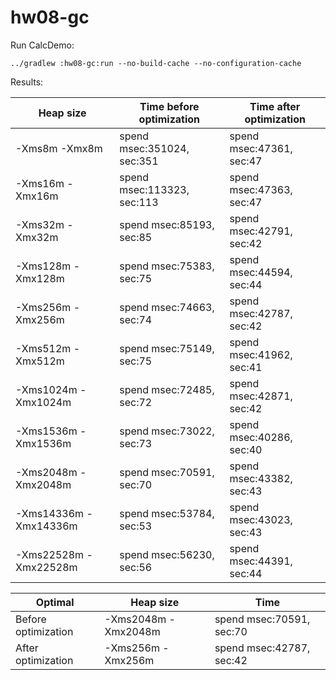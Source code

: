 # hw08-gc

Run CalcDemo:

```shell
../gradlew :hw08-gc:run --no-build-cache --no-configuration-cache
```

Results:

| Heap size             | Time before optimization   | Time after optimization  |
|-----------------------|----------------------------|--------------------------|
| -Xms8m -Xmx8m         | spend msec:351024, sec:351 | spend msec:47361, sec:47 |
| -Xms16m -Xmx16m       | spend msec:113323, sec:113 | spend msec:47363, sec:47 |
| -Xms32m -Xmx32m       | spend msec:85193, sec:85   | spend msec:42791, sec:42 |
| -Xms128m -Xmx128m     | spend msec:75383, sec:75   | spend msec:44594, sec:44 |
| -Xms256m -Xmx256m     | spend msec:74663, sec:74   | spend msec:42787, sec:42 |
| -Xms512m -Xmx512m     | spend msec:75149, sec:75   | spend msec:41962, sec:41 |
| -Xms1024m -Xmx1024m   | spend msec:72485, sec:72   | spend msec:42871, sec:42 |
| -Xms1536m -Xmx1536m   | spend msec:73022, sec:73   | spend msec:40286, sec:40 |
| -Xms2048m -Xmx2048m   | spend msec:70591, sec:70   | spend msec:43382, sec:43 |
| -Xms14336m -Xmx14336m | spend msec:53784, sec:53   | spend msec:43023, sec:43 |
| -Xms22528m -Xmx22528m | spend msec:56230, sec:56   | spend msec:44391, sec:44 |

| Optimal             | Heap size           | Time                     |
|---------------------|---------------------|--------------------------|
| Before optimization | -Xms2048m -Xmx2048m | spend msec:70591, sec:70 |
| After optimization  | -Xms256m -Xmx256m   | spend msec:42787, sec:42 |

